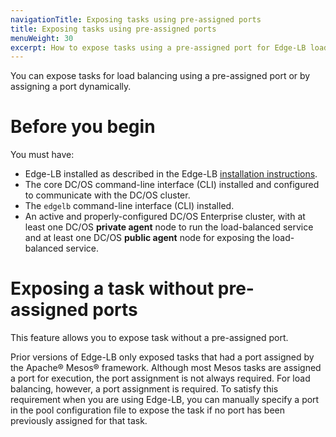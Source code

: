 ```yaml
---
navigationTitle: Exposing tasks using pre-assigned ports
title: Exposing tasks using pre-assigned ports
menuWeight: 30
excerpt: How to expose tasks using a pre-assigned port for Edge-LB load balancing
---
```


You can expose tasks for load balancing using a pre-assigned port or by assigning a port dynamically.

# Before you begin
You must have:
* Edge-LB installed as described in the Edge-LB [installation instructions](/mesosphere/dcos/services/edge-lb/1.7/getting-started/installing).
* The core DC/OS command-line interface (CLI) installed and configured to communicate with the DC/OS cluster.
* The `edgelb` command-line interface (CLI) installed.
* An active and properly-configured DC/OS Enterprise cluster, with at least one DC/OS **private agent** node to run the load-balanced service and at least one DC/OS **public agent** node for exposing the load-balanced service.

# Exposing a task without pre-assigned ports
This feature allows you to expose task without a pre-assigned port.

Prior versions of Edge-LB only exposed tasks that had a port assigned by the Apache&reg; Mesos&reg; framework. Although most Mesos tasks are assigned a port for execution, the port assignment is not always required. For load balancing, however, a port assignment is required. To satisfy this requirement when you are using Edge-LB, you can manually specify a port in the pool configuration file to expose the task if no port has been previously assigned for that task.
